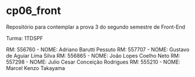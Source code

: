 # cp06_front
Repositório para contemplar a prova 3 do segundo semestre de Front-End

Turma: 1TDSPF

RM: 556760 - NOME: Adriano Barutti Pessuto
RM: 557707 - NOME: Gustavo de Aguiar Lima Silva
RM: 556865 - NOME: João Lopes Coelho Neto
RM: 557298 - NOME: Julio Cesar Conceição Rodrigues
RM: 555210 - NOME: Marcel Kenzo Takayama


